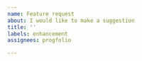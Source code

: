 ```yaml
---
name: Feature request
about: I would like to make a suggestion
title: ''
labels: enhancement
assignees: progfolio

---
```


<!--
If relevant, please include a minimal example to illustrate the desired behavior
-->
